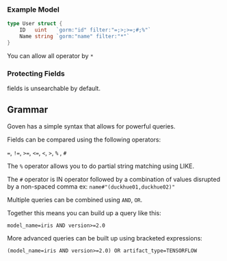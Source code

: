 ### Example Model

```go
type User struct {
	ID   uint   `gorm:"id" filter:"=;>;>=;#;%"`
	Name string `gorm:"name" filter:"*"`
}
```

You can allow all operator by `*`

### Protecting Fields

fields is unsearchable by default.

## Grammar

Goven has a simple syntax that allows for powerful queries.

Fields can be compared using the following operators:

`=`, `!=`, `>=`, `<=`, `<`, `>`, `%` , `#`

The `%` operator allows you to do partial string matching using LIKE.

The `#` operator is IN operator followed by a combination of values disrupted by a non-spaced comma
ex: `name#"(duckhue01,duckhue02)"`

Multiple queries can be combined using `AND`, `OR`.

Together this means you can build up a query like this:

`model_name=iris AND version>=2.0`

More advanced queries can be built up using bracketed expressions:

`(model_name=iris AND version>=2.0) OR artifact_type=TENSORFLOW`
